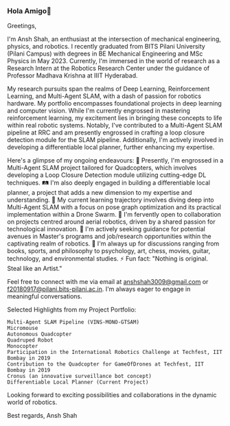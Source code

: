 ### Hola Amigo👋
Greetings,

I'm Ansh Shah, an enthusiast at the intersection of mechanical engineering, physics, and robotics. I recently graduated from BITS Pilani University (Pilani Campus) with degrees in BE Mechanical Engineering and MSc Physics in May 2023. Currently, I'm immersed in the world of research as a Research Intern at the Robotics Research Center under the guidance of Professor Madhava Krishna at IIIT Hyderabad.

My research pursuits span the realms of Deep Learning, Reinforcement Learning, and Multi-Agent SLAM, with a dash of passion for robotics hardware. My portfolio encompasses foundational projects in deep learning and computer vision. While I'm currently engrossed in mastering reinforcement learning, my excitement lies in bringing these concepts to life within real robotic systems. Notably, I've contributed to a Multi-Agent SLAM pipeline at RRC and am presently engrossed in crafting a loop closure detection module for the SLAM pipeline. Additionally, I'm actively involved in developing a differentiable local planner, further enhancing my expertise.

Here's a glimpse of my ongoing endeavours:
    🔭 Presently, I'm engrossed in a Multi-Agent SLAM project tailored for Quadcopters, which involves developing a Loop Closure Detection module utilizing cutting-edge DL techniques.
    🛤️ I'm also deeply engaged in building a differentiable local planner, a project that adds a new dimension to my expertise and understanding.
    🌱 My current learning trajectory involves diving deep into Multi-Agent SLAM with a focus on pose graph optimization and its practical implementation within a Drone Swarm.
    👯 I'm fervently open to collaboration on projects centred around aerial robotics, driven by a shared passion for technological innovation.
    🤔 I'm actively seeking guidance for potential avenues in Master's programs and job/research opportunities within the captivating realm of robotics.
    💬 I'm always up for discussions ranging from books, sports, and philosophy to psychology, art, chess, movies, guitar, technology, and environmental studies.
    ⚡ Fun fact: "Nothing is original. Steal like an Artist."

Feel free to connect with me via email at anshshah3009@gmail.com or f20180917@pilani.bits-pilani.ac.in. I'm always eager to engage in meaningful conversations.

Selected Highlights from my Project Portfolio:

    Multi-Agent SLAM Pipeline (VINS-MONO-GTSAM)
    Micromouse
    Autonomous Quadcopter
    Quadruped Robot
    Monocopter
    Participation in the International Robotics Challenge at Techfest, IIT Bombay in 2019
    Contribution to the Quadcopter for GameOfDrones at Techfest, IIT Bombay in 2019
    Cronus (an innovative surveillance bot concept)
    Differentiable Local Planner (Current Project)

Looking forward to exciting possibilities and collaborations in the dynamic world of robotics.

Best regards,
Ansh Shah
